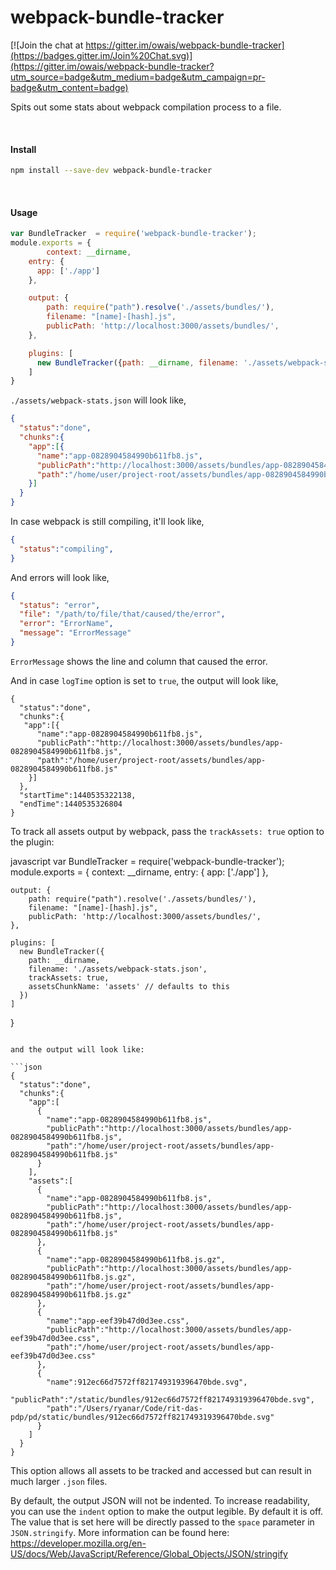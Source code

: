 # webpack-bundle-tracker

[![Join the chat at https://gitter.im/owais/webpack-bundle-tracker](https://badges.gitter.im/Join%20Chat.svg)](https://gitter.im/owais/webpack-bundle-tracker?utm_source=badge&utm_medium=badge&utm_campaign=pr-badge&utm_content=badge)


Spits out some stats about webpack compilation process to a file.

<br>

#### Install

```bash
npm install --save-dev webpack-bundle-tracker
```

<br>

#### Usage
```javascript
var BundleTracker  = require('webpack-bundle-tracker');
module.exports = {
        context: __dirname,
    entry: {
      app: ['./app']
    },

    output: {
        path: require("path").resolve('./assets/bundles/'),
        filename: "[name]-[hash].js",
        publicPath: 'http://localhost:3000/assets/bundles/',
    },

    plugins: [
      new BundleTracker({path: __dirname, filename: './assets/webpack-stats.json'})
    ]
}
```

`./assets/webpack-stats.json` will look like,

```json
{
  "status":"done",
  "chunks":{
    "app":[{
      "name":"app-0828904584990b611fb8.js",
      "publicPath":"http://localhost:3000/assets/bundles/app-0828904584990b611fb8.js",
      "path":"/home/user/project-root/assets/bundles/app-0828904584990b611fb8.js"
    }]
  }
}
```

In case webpack is still compiling, it'll look like,


```json
{
  "status":"compiling",
}
```



And errors will look like,
```json
{
  "status": "error",
  "file": "/path/to/file/that/caused/the/error",
  "error": "ErrorName",
  "message": "ErrorMessage"
}
```

`ErrorMessage` shows the line and column that caused the error.



And in case `logTime` option is set to `true`, the output will look like,
```
{
  "status":"done",
  "chunks":{
   "app":[{
      "name":"app-0828904584990b611fb8.js",
      "publicPath":"http://localhost:3000/assets/bundles/app-0828904584990b611fb8.js",
      "path":"/home/user/project-root/assets/bundles/app-0828904584990b611fb8.js"
    }]
  },
  "startTime":1440535322138,
  "endTime":1440535326804
}
```

To track all assets output by webpack, pass the `trackAssets: true` option to the plugin:

javascript
var BundleTracker  = require('webpack-bundle-tracker');
module.exports = {
        context: __dirname,
    entry: {
      app: ['./app']
    },

    output: {
        path: require("path").resolve('./assets/bundles/'),
        filename: "[name]-[hash].js",
        publicPath: 'http://localhost:3000/assets/bundles/',
    },

    plugins: [
      new BundleTracker({
        path: __dirname,
        filename: './assets/webpack-stats.json',
        trackAssets: true,
        assetsChunkName: 'assets' // defaults to this
      })
    ]
}
```

and the output will look like:

```json
{
  "status":"done",
  "chunks":{
    "app":[
      {
        "name":"app-0828904584990b611fb8.js",
        "publicPath":"http://localhost:3000/assets/bundles/app-0828904584990b611fb8.js",
        "path":"/home/user/project-root/assets/bundles/app-0828904584990b611fb8.js"
      }
    ],
    "assets":[
      {
        "name":"app-0828904584990b611fb8.js",
        "publicPath":"http://localhost:3000/assets/bundles/app-0828904584990b611fb8.js",
        "path":"/home/user/project-root/assets/bundles/app-0828904584990b611fb8.js"
      },
      {
        "name":"app-0828904584990b611fb8.js.gz",
        "publicPath":"http://localhost:3000/assets/bundles/app-0828904584990b611fb8.js.gz",
        "path":"/home/user/project-root/assets/bundles/app-0828904584990b611fb8.js.gz"
      },
      {
        "name":"app-eef39b47d0d3ee.css",
        "publicPath":"http://localhost:3000/assets/bundles/app-eef39b47d0d3ee.css",
        "path":"/home/user/project-root/assets/bundles/app-eef39b47d0d3ee.css"
      },
      {
        "name":912ec66d7572ff821749319396470bde.svg",
        "publicPath":"/static/bundles/912ec66d7572ff821749319396470bde.svg",
        "path":"/Users/ryanar/Code/rit-das-pdp/pd/static/bundles/912ec66d7572ff821749319396470bde.svg"
      }
    ]
  }
}
```

This option allows all assets to be tracked and accessed but can result in much larger `.json` files.

By default, the output JSON will not be indented. To increase readability, you can use the `indent`
option to make the output legible. By default it is off. The value that is set here will be directly
passed to the `space` parameter in `JSON.stringify`. More information can be found here:
https://developer.mozilla.org/en-US/docs/Web/JavaScript/Reference/Global_Objects/JSON/stringify
